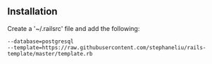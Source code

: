 ## Installation

Create a '~/.railsrc' file and add the following:

```
--database=postgresql
--template=https://raw.githubusercontent.com/stephaneliu/rails-template/master/template.rb
